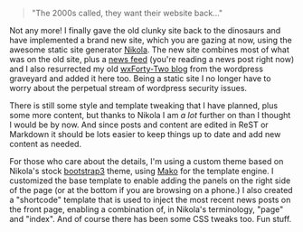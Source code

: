<!--
.. title: New wxPython Website
.. slug: new-wxpython-website
.. date: 2017-07-18 23:14:08 UTC
.. author: Robin
.. tags: 
.. category: 
.. link: 
.. description: 
.. type: text
-->

> "The 2000s called, they want their website back..."

Not any more!  I finally gave the old clunky site back to the dinosaurs and
have implemented a brand new site, which you are gazing at now, using the
awesome static site generator [Nikola](https://getnikola.com/).  The new
site combines most of what was on the old site, plus a 
[news feed](/news/) (you're reading a news post right now) and I also 
resurrected my old [wxForty-Two blog](/blog/) from the wordpress graveyard 
and added it here too. Being a static site I no longer have to worry about the 
perpetual stream of wordpress security issues.

<!-- TEASER_END -->

There is still some style and template tweaking that I have planned, plus
some more content, but thanks to Nikola I am *a lot* further on than I
thought I would be by now. And since posts and content are edited in ReST
or Markdown it should be lots easier to keep things up to date and add new
content as needed.

For those who care about the details, I'm using a custom theme based on
Nikola's stock [bootstrap3](http://getbootstrap.com/) theme, using
[Mako](http://www.makotemplates.org/) for the template engine. I customized
the base template to enable adding the panels on the right side of the page
(or at the bottom if you are browsing on a phone.) I also created a
"shortcode" template that is used to inject the most recent news posts on
the front page, enabling a combination of, in Nikola's terminology, "page"
and "index". And of course there has been some CSS tweaks too. Fun stuff.

